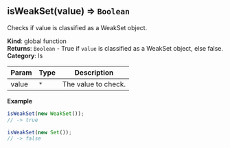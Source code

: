 <a name="isWeakSet"></a>

## isWeakSet(value) ⇒ <code>Boolean</code>
Checks if value is classified as a WeakSet object.

**Kind**: global function  
**Returns**: <code>Boolean</code> - True if `value` is classified as a WeakSet object, else false.  
**Category**: Is  

| Param | Type | Description |
| --- | --- | --- |
| value | <code>\*</code> | The value to check. |

**Example**  
```js
isWeakSet(new WeakSet());
// -> true

isWeakSet(new Set());
// -> false
```
